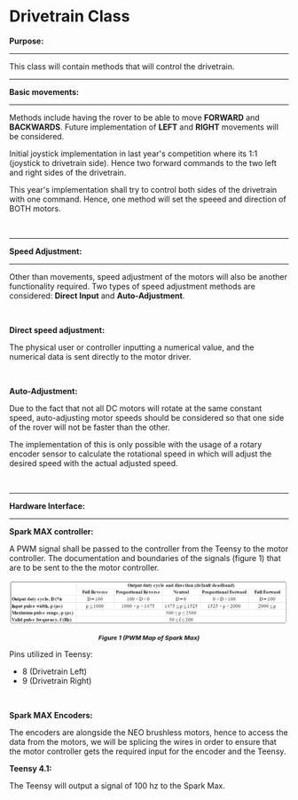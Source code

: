 # Drivetrain Class

**Purpose:**
___
This class will contain methods that will control the drivetrain. 

____
**Basic movements:**
____

Methods include having the rover to be able to move **FORWARD** and **BACKWARDS**. Future implementation of **LEFT** and **RIGHT** movements will be considered. 

Initial joystick implementation in last year's competition where its 1:1 (joystick to drivetrain side). Hence two forward commands to the two left and right sides of the drivetrain.

This year's implementation shall try to control both sides of the drivetrain with one command. Hence, one method will set the speeed and direction of BOTH motors.

<br>

______
**Speed Adjustment:**
_______
Other than movements, speed adjustment of the motors will also be another functionality required. Two types of speed adjustment methods are considered: **Direct Input** and **Auto-Adjustment**.

<br>

**Direct speed adjustment:**

The physical user or controller inputting a numerical value, and the numerical data is sent directly to the motor driver.

<br>

**Auto-Adjustment:**

Due to the fact that not all DC motors will rotate at the same constant speed, auto-adjusting motor speeds should be considered so that one side of the rover will not be faster than the other. 

The implementation of this is only possible with the usage of a rotary encoder sensor to calculate the rotational speed in which will adjust the desired speed with the actual adjusted speed.  


<br>

___
**Hardware Interface:**
___


**Spark MAX controller:**

A PWM signal shall be passed to the controller from the Teensy to the motor controller. The documentation and boundaries of the signals (figure 1) that are to be sent to the the motor controller. 


![Drivetrain Pulse Map](./Images/Drivetrain_PWM_Pulse.JPG)

<p style="font-size:11px;text-align:center;font-weight:bold">
<i>
Figure 1 (PWM Map of Spark Max)
</i>
</p>

Pins utilized in Teensy:
- 8 (Drivetrain Left)
- 9 (Drivetrain Right)

<br>

**Spark MAX Encoders:**

The encoders are alongside the NEO brushless motors, hence to access the data from the motors, we will be splicing the wires in order to ensure that the motor controller gets the required input for the encoder and the Teensy.

**Teensy 4.1:**

The Teensy will output a signal of 100 hz to the Spark Max. 